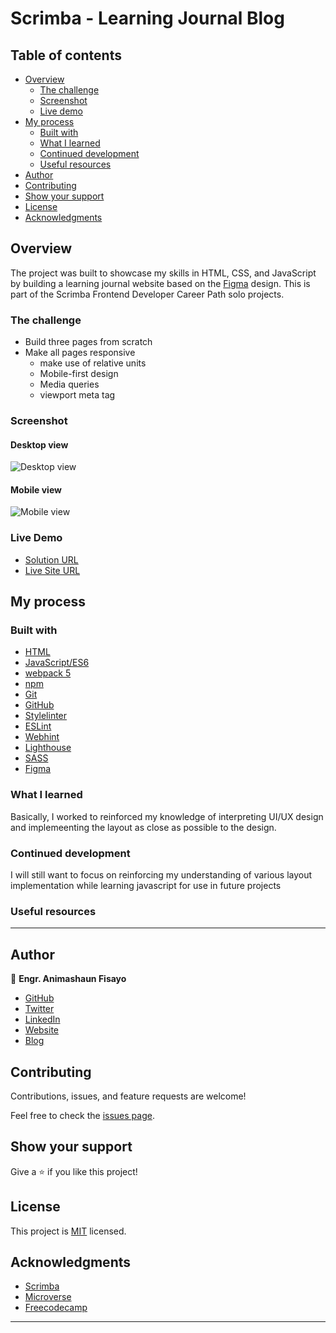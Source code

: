 # Scrimba - Learning Journal Blog

## Table of contents

- [Overview](#overview)
  - [The challenge](#the-challenge)
  - [Screenshot](#screenshot)
  - [Live demo](#live-demo)
- [My process](#my-process)
  - [Built with](#built-with)
  - [What I learned](#what-i-learned)
  - [Continued development](#continued-development)
  - [Useful resources](#useful-resources)
- [Author](#author)
- [Contributing](#Contributing)
- [Show your support](#support)
- [License](#license)
- [Acknowledgments](#acknowledgments)


## Overview <a name="overview"></a>

The project was built to showcase my skills in HTML, CSS, and JavaScript by building a learning journal website based on the [Figma](https://www.figma.com/file/HX22f5YqABC0Yi8XQaE2NW/Learning-Journal%2FBlog) design. This is part of the Scrimba Frontend Developer Career Path solo projects.

### The challenge <a name="the-challenge"></a>

- Build three pages from scratch
- Make all pages responsive
  - make use of relative units
  - Mobile-first design
  - Media queries
  - viewport meta tag

### Screenshot <a name="screenshot"></a>

#### Desktop view

![Desktop view](#)

#### Mobile view

![Mobile view](#)

### Live Demo <a name="live-demo"></a>

- [Solution URL](https://github.com/fmanimashaun/learning-journal)
- [Live Site URL](https://fmanimashaun.github.io/learning-journal/)

## My process <a name="my-process"></a>

### Built with <a name="built-with"></a>

- [HTML](https://developer.mozilla.org/en-US/docs/Web/HTML)
- [JavaScript/ES6](https://262.ecma-international.org/6.0/)
- [webpack 5](https://webpack.js.org/)
- [npm](https://www.npmjs.com/)
- [Git](https://git-scm.com/)
- [GitHub](https://github.com)
- [Stylelinter](https://stylelint.io/)
- [ESLint](https://eslint.org/)
- [Webhint](https://webhint.io/)
- [Lighthouse](https://ethcar.github.io/lighthouse/)
- [SASS](https://sass-lang.com/)
- [Figma](https://www.figma.com/)

### What I learned <a name="what-i-learned"></a>

Basically, I worked to reinforced my knowledge of interpreting UI/UX design and implemeenting the  layout as close as possible to the design.

### Continued development <a name="continued-development"></a>

I will still want to focus on reinforcing my understanding of various layout implementation while learning javascript for use in future projects

### Useful resources <a name="useful-resources"></a>

------

## Author <a name="author"></a>

👤 **Engr. Animashaun Fisayo**

- [GitHub](https://github.com/fmanimashaun)
- [Twitter](https://twitter.com/fmanimashaun)
- [LinkedIn](https://www.linkedin.com/in/fmanimashaun/)
- [Website](https://fmanimashaun.com)
- [Blog](https://blog.fmanimashaun.com)

## Contributing <a name="contributing"></a>

Contributions, issues, and feature requests are welcome!

Feel free to check the [issues page](../../issues/).

## Show your support <a name="support"></a>

Give a ⭐️ if you like this project!

## License <a name="license"></a>

This project is [MIT](./LICENSE) licensed.

## Acknowledgments

- [Scrimba](https://scrimba.com/)
- [Microverse](https://www.microverse.org/?grsf=a72hqa)
- [Freecodecamp](https://www.freecodecamp.org/)

------
